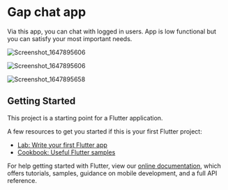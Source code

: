 # Gap chat app 

Via this app, you can chat with logged in users. App is low functional but you can satisfy your most important needs. 


![Screenshot_1647895606](https://user-images.githubusercontent.com/95920827/159362532-171d8e98-c53c-498b-8f8d-02f41a939686.png)

![Screenshot_1647895606](https://user-images.githubusercontent.com/95920827/159362579-ce70a7fc-b936-4420-bb19-619bf8ba7785.png)

![Screenshot_1647895658](https://user-images.githubusercontent.com/95920827/159362582-272bdd56-4115-438b-b5f0-e7b16845266e.png)





## Getting Started

This project is a starting point for a Flutter application.

A few resources to get you started if this is your first Flutter project:

- [Lab: Write your first Flutter app](https://flutter.dev/docs/get-started/codelab)
- [Cookbook: Useful Flutter samples](https://flutter.dev/docs/cookbook)

For help getting started with Flutter, view our
[online documentation](https://flutter.dev/docs), which offers tutorials,
samples, guidance on mobile development, and a full API reference.
